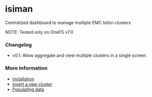isiman
======

Centralized dashboard to manage multiple EMC Isilon clusters

*NOTE:* Tested only on OneFS v7.0

### Changelog

- v0.1: Allow aggregate and view multiple clusters in a single screen.

### More information

- [Installation](https://github.com/Italux/isiman/wiki/Installation)
- [Insert a new cluster](https://github.com/Italux/isiman/wiki/Insert-a-new-cluster)
- [Populating data](https://github.com/Italux/isiman/wiki/Populating-IsiMan-database)